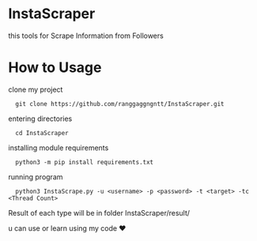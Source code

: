 # InstaScraper
this tools for Scrape Information from Followers

# How to Usage

clone my project

      git clone https://github.com/ranggaggngntt/InstaScraper.git
      
entering directories

      cd InstaScraper
      
installing module requirements

      python3 -m pip install requirements.txt

running program

      python3 InstaScrape.py -u <username> -p <password> -t <target> -tc <Thread Count>
      
Result of each type will be in folder InstaScraper/result/

u can use or learn using my code ❤️
